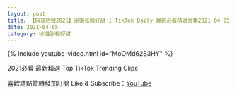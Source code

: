 ```yaml
---
layout: post
title: 【抖音熱搜2021】徐璐张翰好甜 1 TikTok Daily 最新必看精選合集2021 04 05
date: 2021-04-05
category: 徐璐张翰好甜
---
```


{% include youtube-video.html id="MoOMd62S3HY" %}

2021必看 最新精選 Top TikTok Trending Clips

喜歡請點贊轉發加訂閱 Like & Subscribe：[YouTube](https://www.youtube.com/channel/UCAoR7VcanIPd04uEq_GIylA/videos)

